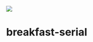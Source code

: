 ![](https://github.com/nondejus/breakfast-serial/blob/main/ArtBoard%20Image%20(14).jpg) 
# breakfast-serial
